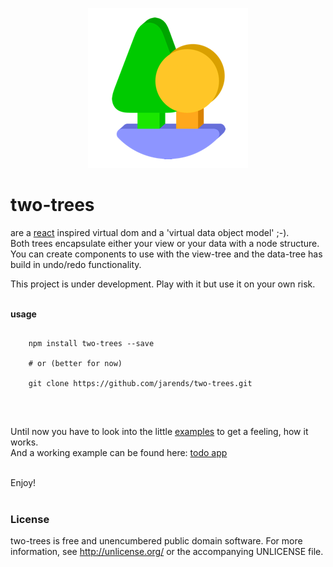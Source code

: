 
<p align="center">
  <img src="img/two-trees-icon-256.png" alt="two-trees"/>
</p>

# two-trees

are a [react](https://facebook.github.io/react/) inspired virtual dom and a 'virtual data object model' ;-).  
Both trees encapsulate either your view or your data with a node structure.  
You can create components to use with the view-tree and the data-tree has build in undo/redo functionality.  
  
This project is under development. Play with it but use it on your own risk.  
<br/>

**usage**
```text
    
    npm install two-trees --save
    
    # or (better for now)
     
    git clone https://github.com/jarends/two-trees.git 
      
```
  
<br/>  
  
Until now you have to look into the little [examples](https://github.com/jarends/two-trees/tree/master/examples/) to get a feeling, how it works.  
And a working example can be found here: [todo app](http://definitely.eu/two-trees/)

<br/>     
Enjoy!
<br/>  
<br/>  

### License    
   
two-trees is free and unencumbered public domain software. For more information, see http://unlicense.org/ or the accompanying UNLICENSE file.
  